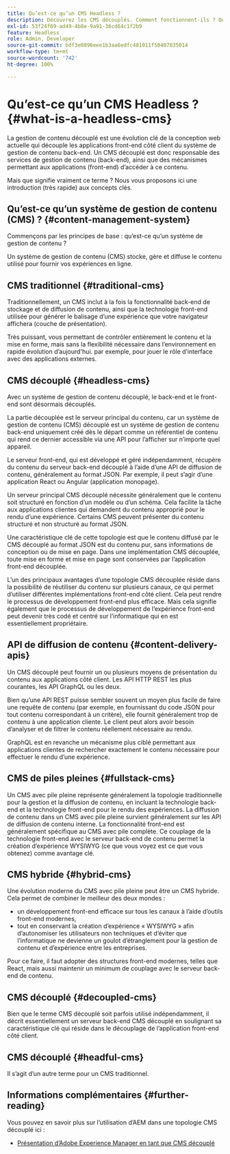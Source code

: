 ```yaml
---
title: Qu’est-ce qu’un CMS Headless ?
description: Découvrez les CMS découplés. Comment fonctionnent-ils ? Quelles sont les alternatives et les différences ? Pourquoi souhaiteriez-vous utiliser un CMS découplé ?
exl-id: 53f24f69-ad49-4b8e-9a91-36cd64c1f2b9
feature: Headless
role: Admin, Developer
source-git-commit: bdf3e0896eee1b3aa6edfc481011f50407835014
workflow-type: tm+mt
source-wordcount: '742'
ht-degree: 100%

---
```


# Qu’est-ce qu’un CMS Headless ? {#what-is-a-headless-cms}

La gestion de contenu découplé est une évolution clé de la conception web actuelle qui découple les applications front-end côté client du système de gestion de contenu back-end. Un CMS découplé est donc responsable des services de gestion de contenu (back-end), ainsi que des mécanismes permettant aux applications (front-end) d’accéder à ce contenu.

Mais que signifie vraiment ce terme ? Nous vous proposons ici une introduction (très rapide) aux concepts clés.

## Qu’est-ce qu’un système de gestion de contenu (CMS) ? {#content-management-system}

Commençons par les principes de base : qu’est-ce qu’un système de gestion de contenu ?

Un système de gestion de contenu (CMS) stocke, gère et diffuse le contenu utilisé pour fournir vos expériences en ligne.

## CMS traditionnel {#traditional-cms}

Traditionnellement, un CMS inclut à la fois la fonctionnalité back-end de stockage et de diffusion de contenu, ainsi que la technologie front-end utilisée pour générer le balisage d’une expérience que votre navigateur affichera (couche de présentation).

Très puissant, vous permettant de contrôler entièrement le contenu et la mise en forme, mais sans la flexibilité nécessaire dans l’environnement en rapide évolution d’aujourd&#39;hui. par exemple, pour jouer le rôle d’interface avec des applications externes.

## CMS découplé {#headless-cms}

Avec un système de gestion de contenu découplé, le back-end et le front-end sont désormais découplés.

La partie découplée est le serveur principal du contenu, car un système de gestion de contenu (CMS) découplé est un système de gestion de contenu back-end uniquement créé dès le départ comme un référentiel de contenu qui rend ce dernier accessible via une API pour l’afficher sur n’importe quel appareil.

Le serveur front-end, qui est développé et géré indépendamment, récupère du contenu du serveur back-end découplé à l’aide d’une API de diffusion de contenu, généralement au format JSON. Par exemple, il peut s’agir d’une application React ou Angular (application monopage).

Un serveur principal CMS découplé nécessite généralement que le contenu soit structuré en fonction d’un modèle ou d’un schéma. Cela facilite la tâche aux applications clientes qui demandent du contenu approprié pour le rendu d’une expérience. Certains CMS peuvent présenter du contenu structuré et non structuré au format JSON.

Une caractéristique clé de cette topologie est que le contenu diffusé par le CMS découplé au format JSON est du contenu pur, sans informations de conception ou de mise en page. Dans une implémentation CMS découplée, toute mise en forme et mise en page sont conservées par l’application front-end découplée.

L’un des principaux avantages d’une topologie CMS découplée réside dans la possibilité de réutiliser du contenu sur plusieurs canaux, ce qui permet d’utiliser différentes implémentations front-end côté client. Cela peut rendre le processus de développement front-end plus efficace. Mais cela signifie également que le processus de développement de l’expérience front-end peut devenir très codé et centré sur l’informatique qui en est essentiellement propriétaire.

## API de diffusion de contenu {#content-delivery-apis}

Un CMS découplé peut fournir un ou plusieurs moyens de présentation du contenu aux applications côté client. Les API HTTP REST les plus courantes, les API GraphQL ou les deux.

Bien qu’une API REST puisse sembler souvent un moyen plus facile de faire une requête de contenu (par exemple, en fournissant du code JSON pour tout contenu correspondant à un critère), elle fournit généralement trop de contenu à une application cliente. Le client peut alors avoir besoin d’analyser et de filtrer le contenu réellement nécessaire au rendu.

GraphQL est en revanche un mécanisme plus ciblé permettant aux applications clientes de rechercher exactement le contenu nécessaire pour effectuer le rendu d’une expérience.

## CMS de piles pleines {#fullstack-cms}

Un CMS avec pile pleine représente généralement la topologie traditionnelle pour la gestion et la diffusion de contenu, en incluant la technologie back-end et la technologie front-end pour le rendu des expériences. La diffusion de contenu dans un CMS avec pile pleine survient généralement sur les API de diffusion de contenu interne. La fonctionnalité front-end est généralement spécifique au CMS avec pile complète. Ce couplage de la technologie front-end avec le serveur back-end de contenu permet la création d’expérience WYSIWYG (ce que vous voyez est ce que vous obtenez) comme avantage clé.

## CMS hybride {#hybrid-cms}

Une évolution moderne du CMS avec pile pleine peut être un CMS hybride. Cela permet de combiner le meilleur des deux mondes :

* un développement front-end efficace sur tous les canaux à l’aide d’outils front-end modernes,
* tout en conservant la création d’expérience « WYSIWYG » afin d’autonomiser les utilisateurs non techniques et d’éviter que l’informatique ne devienne un goulot d’étranglement pour la gestion de contenu et d’expérience entre les entreprises.

Pour ce faire, il faut adopter des structures front-end modernes, telles que React, mais aussi maintenir un minimum de couplage avec le serveur back-end de contenu.

## CMS découplé {#decoupled-cms}

Bien que le terme CMS découplé soit parfois utilisé indépendamment, il décrit essentiellement un serveur back-end CMS découplé en soulignant sa caractéristique clé qui réside dans le découplage de l’application front-end côté client.

## CMS découplé {#headful-cms}

Il s’agit d’un autre terme pour un CMS traditionnel.

## Informations complémentaires {#further-reading}

Vous pouvez en savoir plus sur l’utilisation d’AEM dans une topologie CMS découplé ici :

* [Présentation d’Adobe Experience Manager en tant que CMS découplé](/help/headless/introduction.md)
